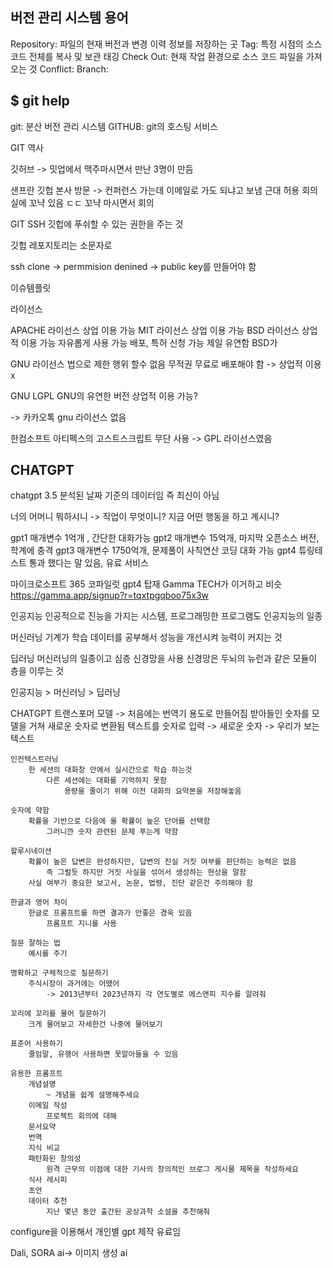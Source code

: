 ## 버전 관리 시스템 용어

Repository: 파일의 현재 버전과 변경 이력 정보를 저장하는 곳
Tag: 특정 시점의 소스코드 전체를 복사 및 보관 태깅
Check Out: 현재 작업 환경으로 소스 코드 파일을 가져오는 것
Conflict:
Branch:

## $ git help

git: 분산 버전 관리 시스템
GITHUB: git의 호스팅 서비스

GIT 역사

깃허브 -> 밋업에서 맥주마시면서 만난 3명이 만듬

샌프란 깃헙 본사 방문 -> 컨퍼런스 가는데 이메일로 가도 되냐고 보냄 근대 허용
회의실에 꼬냑 있음 ㄷㄷ 꼬냑 마시면서 회의

GIT SSH
깃헙에 푸쉬할 수 있는 권한을 주는 것

깃헙 레포지토리는 소문자로

ssh clone -> permmision denined -> public key를 만들어야 함

이슈템플릿

라이선스


APACHE 라이선스
    상업 이용 가능
MIT 라이선스
    상업 이용 가능
BSD 라이선스
    상업 적 이용 가능
        자유롭게 사용 가능
        배포, 특허 신청 가능 
        제일 유연함 BSD가

GNU 라이선스
    법으로 제한 행위 할수 없음
    무적권 무료로 배포해야 함 -> 상업적 이용 x
         
GNU LGPL
    GNU의 유연한 버전
    상업적 이용 가능?

-> 카카오톡 gnu 라이선스 없음

한컴소프트 아티펙스의 고스트스크립트 무단 사용
-> GPL 라이선스였음

## CHATGPT

chatgpt 3.5 분석된 날짜 기준의 데이터임 즉 최신이 아님

너의 어머니 뭐하시니 -> 직업이 무엇이니? 지금 어떤 행동을 하고 계시니?

gpt1 매개변수 1억개 , 간단한 대화가능
gpt2 매개변수 15억개, 마지막 오픈소스 버전, 학계에 충격
gpt3 매개변수 1750억개, 문제풀이 사칙연산 코딩 대화 가능
gpt4 튜링테스트 통과 했다는 말 있음, 유료 서비스

마이크로소프트 365 코파일럿
    gpt4 탑재
    Gamma TECH가 이거하고 비슷 https://gamma.app/signup?r=tqxtpgqboo75x3w

인공지능
    인공적으로 진능을 가지는 시스템, 프로그래밍한 프로그램도 인공지능의 일종

머신러닝
    기계가 학습 데이터를 공부해서 성능을 개선시켜 능력이 커지는 것

딥러닝
    머신러닝의 일종이고 심층 신경망을 사용
        신경망은 두뇌의 뉴런과 같은 모듈이 층을 이루는 것

인공지능 > 머신러닝 > 딥러닝

CHATGPT
    트랜스포머 모델 -> 처음에는 번역기 용도로 만들어짐
    받아들인 숫자를 모델을 거쳐 새로운 숫자로 변환됨
        텍스트를 숫자로 입력 -> 새로운 숫자 -> 우리가 보는 텍스트

    인컨텍스트러닝
        한 세션의 대화창 안에서 실시간으로 학습 하는것
            다른 세션에는 대화를 기억하지 못함
                용량을 줄이기 위해 이전 대화의 요약본을 저장해놓음

    숫자에 약함
        확률을 기반으로 다음에 올 확률이 높은 단어를 선택함
            그러니깐 숫자 관련된 문제 푸는게 약함

    할루시네이션
        확률이 높은 답변은 완성하지만, 답변의 진실 거짓 여부를 판단하는 능력은 없음
            즉 그럴듯 하지만 거짓 사실을 섞어서 생성하는 현상을 말함
        사실 여부가 중요한 보고서, 논문, 법령, 진단 같은건 주의해야 함
    
    한글과 영어 차이
        한글로 프롬프트를 하면 결과가 안좋은 경욱 있음
            프롬프트 지니를 사용

    질문 잘하는 법
        예시를 주기

    명확하고 구체적으로 질문하기
        주식시장이 과거에는 어땠어
            -> 2013년부터 2023년까지 각 연도별로 에스앤피 지수를 알려줘

    꼬리에 꼬리를 물어 질문하기
        크게 물어보고 자세한건 나중에 물어보기

    표준어 사용하기
        줄임말, 유행어 사용하면 못알아들을 수 있음

    유용한 프롬프트
        개념설명
            ~ 개념을 쉽게 설명해주세요
        이메일 작성
            프로젝트 회의에 대해 
        문서요약
        번역
        지식 비교
        패턴화된 창의성
            원격 근무의 이점에 대한 기사의 창의적인 브로그 게시물 제목을 작성하세요
        식사 레시피
        초언
        데이터 추천
            지난 몇년 동안 출간된 공상과학 소설을 추천해줘

configure을 이용해서 개인별 gpt 제작
    유료임
    
Dali, SORA ai-> 이미지 생성 ai
